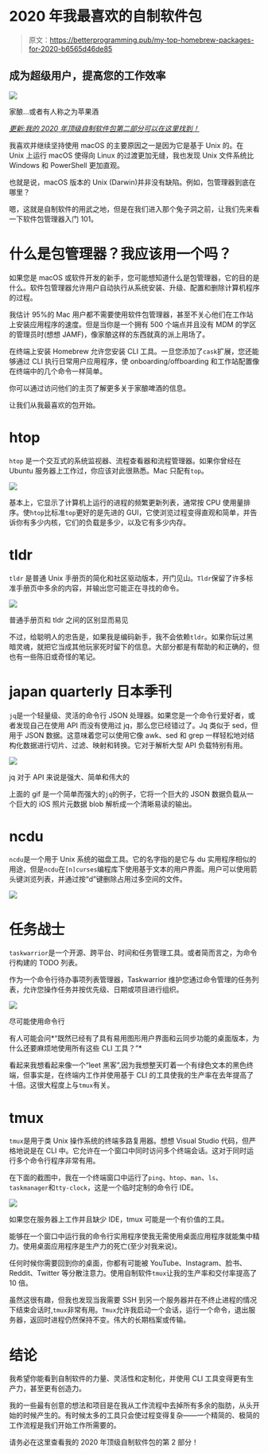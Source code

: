 # 2020 年我最喜欢的自制软件包

> 原文：<https://betterprogramming.pub/my-top-homebrew-packages-for-2020-b6565d46de85>

## 成为超级用户，提高您的工作效率

![](img/c119f1bb31594fce4d5eb9dee9eae340.png)

家酿…或者有人称之为苹果酒

[*更新:我的 2020 年顶级自制软件包第二部分可以在这里找到！*](https://medium.com/better-programming/my-top-homebrew-packages-for-2020-part-2-8fbe66949701)

我喜欢并继续坚持使用 macOS 的主要原因之一是因为它是基于 Unix 的。在 Unix 上运行 macOS 使得向 Linux 的过渡更加无缝，我也发现 Unix 文件系统比 Windows 和 PowerShell 更加直观。

也就是说，macOS 版本的 Unix (Darwin)并非没有缺陷。例如，包管理器到底在哪里？

嗯，这就是自制软件的用武之地，但是在我们进入那个兔子洞之前，让我们先来看一下软件包管理器入门 101。

# 什么是包管理器？我应该用一个吗？

如果您是 macOS 或软件开发的新手，您可能想知道什么是包管理器，它的目的是什么。软件包管理器允许用户自动执行从系统安装、升级、配置和删除计算机程序的过程。

我估计 95%的 Mac 用户都不需要使用软件包管理器，甚至不关心他们在工作站上安装应用程序的速度。但是当你是一个拥有 500 个端点并且没有 MDM 的学区的管理员时(想想 JAMF)，像家酿这样的东西就真的派上用场了。

在终端上安装 Homebrew 允许您安装 CLI 工具。一旦您添加了`cask`扩展，您还能够通过 CLI 执行日常用户应用程序，使 onboarding/offboarding 和工作站配置像在终端中的几个命令一样简单。

你可以通过访问他们的主页了解更多关于家酿啤酒的信息。

让我们从我最喜欢的包开始。

# htop

`htop` 是一个交互式的系统监视器、流程查看器和流程管理器。如果你曾经在 Ubuntu 服务器上工作过，你应该对此很熟悉。Mac 只配有`top`。

![](img/47f55086f89cb4bb4d2f8fe9a39f803b.png)

基本上，它显示了计算机上运行的进程的频繁更新列表，通常按 CPU 使用量排序。使`htop`比标准`top`更好的是先进的 GUI，它使浏览过程变得直观和简单，并告诉你有多少内核，它们的负载是多少，以及它有多少内存。

# tldr

`tldr` 是普通 Unix 手册页的简化和社区驱动版本，开门见山。`Tldr`保留了许多标准手册页中多余的内容，并输出您可能正在寻找的命令。

![](img/1bf64cfcfdbfa2ec12787ad6ec22ee51.png)

普通手册页和 tldr 之间的区别显而易见

不过，给聪明人的忠告是，如果我是编码新手，我不会依赖`tldr`。如果你玩过黑暗灵魂，就把它当成其他玩家死时留下的信息。大部分都是有帮助的和正确的，但也有一些陈旧或奇怪的笔记。

# japan quarterly 日本季刊

`jq`是一个轻量级、灵活的命令行 JSON 处理器。如果您是一个命令行爱好者，或者发现自己在使用 API 而没有使用过 jq，那么您已经错过了。Jq 类似于 sed，但用于 JSON 数据。这意味着您可以使用它像 awk、sed 和 grep 一样轻松地对结构化数据进行切片、过滤、映射和转换。它对于解析大型 API 负载特别有用。

![](img/b706e2ce5bd2662bcfd406eab9412354.png)

jq 对于 API 来说是强大、简单和伟大的

上面的 gif 是一个简单而强大的`jq`的例子，它将一个巨大的 JSON 数据负载从一个巨大的 iOS 照片元数据 blob 解析成一个清晰易读的输出。

# ncdu

`ncdu`是一个用于 Unix 系统的磁盘工具。它的名字指的是它与 du 实用程序相似的用途，但是`ncdu`在`[n]curses`编程库下使用基于文本的用户界面。用户可以使用箭头键浏览列表，并通过按“d”键删除占用过多空间的文件。

![](img/86e8c674f620db8cef2f942fbcab0998.png)

# 任务战士

`taskwarrior`是一个开源、跨平台、时间和任务管理工具。或者简而言之，为命令行构建的 TODO 列表。

作为一个命令行待办事项列表管理器，Taskwarrior 维护您通过命令管理的任务列表，允许您操作任务并按优先级、日期或项目进行组织。

![](img/517a582b3208dcb3767edcac08e599a3.png)

尽可能使用命令行

有人可能会问*“既然已经有了具有易用图形用户界面和云同步功能的桌面版本，为什么还要麻烦地使用所有这些 CLI 工具？”*

看起来我想看起来像一个“leet 黑客”,因为我想整天盯着一个有绿色文本的黑色终端，但事实是，在终端内工作并使用基于 CLI 的工具使我的生产率在去年提高了十倍。这很大程度上与`tmux`有关。

# tmux

`tmux`是用于类 Unix 操作系统的终端多路复用器。想想 Visual Studio 代码，但严格地说是在 CLI 中。它允许在一个窗口中同时访问多个终端会话。这对于同时运行多个命令行程序非常有用。

在下面的截图中，我在一个终端窗口中运行了`ping`、`htop`、`man`、`ls`、`taskmanager`和`tty-clock`，这是一个临时定制的命令行 IDE。

![](img/d1aec5718bdf04b5d8d163deefda4c40.png)

如果您在服务器上工作并且缺少 IDE，tmux 可能是一个有价值的工具。

能够在一个窗口中运行我的命令行实用程序使我无需使用桌面应用程序就能集中精力。使用桌面应用程序是生产力的死亡(至少对我来说)。

任何时候你需要回到你的桌面，你都有可能被 YouTube、Instagram、脸书、Reddit、Twitter 等分散注意力。使用自制软件`tmux`让我的生产率和交付率提高了 10 倍。

虽然这很有趣，但我也发现当我需要 SSH 到另一个服务器并在不终止进程的情况下结束会话时,`tmux`非常有用。`Tmux`允许我启动一个会话，运行一个命令，退出服务器，返回时进程仍然保持不变。伟大的长期档案或传输。

# 结论

我希望你能看到自制软件的力量、灵活性和定制化，并使用 CLI 工具变得更有生产力，甚至更有创造力。

我的一些最有创意的想法和项目是在我从工作流程中去掉所有多余的脂肪，从头开始的时候产生的。有时候太多的工具只会使过程变得复杂——一个精简的、极简的工作流程是我们开始工作所需要的。

请务必在这里查看我的 2020 年顶级自制软件包的第 2 部分！